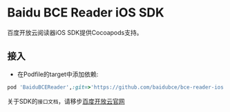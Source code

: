# Baidu BCE Reader iOS SDK

百度开放云阅读器iOS SDK提供Cocoapods支持。

## 接入

* 在Podfile的target中添加依赖:
```ruby
pod 'BaiduBCEReader',:git=>'https://github.com/baidubce/bce-reader-ios.git'
```

关于SDK的`接口文档`，请移步[百度开放云官网](https://cloud.baidu.com/doc/DOC/iOSDocReaderSDK.html)
